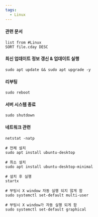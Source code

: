 ```yaml
---
tags:
  - Linux
---
```

#### 관련 문서
```dataview
list from #Linux 
SORT file.cday DESC
```

#### 최신 업데이트 정보 갱신 & 업데이트 실행
```shell
sudo apt update && sudo apt upgrade -y
```

#### 리부팅
```shell
sudo reboot
```

#### 서버 시스템 종료
```shell
sudo shutdown
```


#### 네트워크 관련
```shell
netstat -natp
```



```shell
# 전체 설치
sudo apt install ubuntu-desktop

# 최소 설치
sudo apt install ubuntu-desktop-minimal

# 설치 후 실행
startx

# 부팅시 X window 자동 실행 되지 않게 함
sudo systemctl set-default multi-user

# 부팅시 X window가 자동 실행 되게 함
sudo systemctl set-default graphical
```